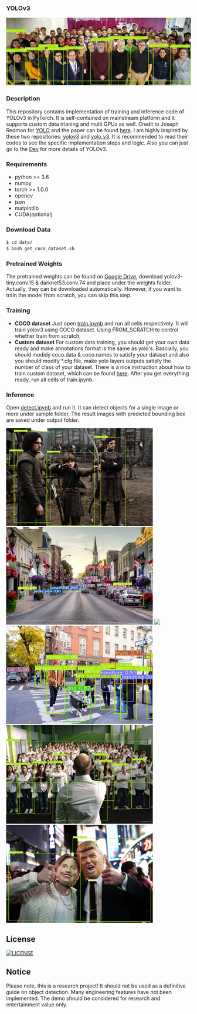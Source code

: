 ### YOLOv3

![Vector](output/Vector.jpg)

### Description

This repository contains implementation of training and inference code of YOLOv3 in PyTorch. It is self-contained on mainstream platform and it supports custom data trianing and multi GPUs as well. Credit to Joseph Redmon for [YOLO](https://pjreddie.com/darknet/yolo/) and the paper can be found [here](https://pjreddie.com/media/files/papers/YOLOv3.pdf). I am highly inspired by these two repositories: [yolov3](https://github.com/ultralytics/yolov3) and [yolo_v3](https://github.com/ydixon/yolo_v3). It is recommended to read their codes to see the specific implementation steps and logic. Also you can just go to the [Dev]() for more details of YOLOv3.


### Requirements

  - python >= 3.6
  - numpy
  - torch >= 1.0.0
  - opencv
  - json
  - matplotlib
  - CUDA(optional)


### Download Data
```sh
$ cd data/
$ bash get_coco_dataset.sh
```

### Pretrained Weights
The pretrained weights can be found on [Google Drive](https://drive.google.com/drive/folders/1uxgUBemJVw9wZsdpboYbzUN4bcRhsuAI), download yolov3-tiny.conv.15 & darknet53.conv.74 and place under the weights folder. Actually, they can be downloaded automatically. However, if you want to train the model from scratch, you can skip this step.

### Training
*  **COCO dataset** Just open [train.ipynb](train.ipynb) and run all cells respectively. It will train yolov3 using COCO dataset. Using FROM_SCRATCH to control whether train from scratch.
* **Custom dataset** For custom data training, you should get your own data ready and make annotations format is the same as yolo's. Bascially, you should modidy coco.data & coco.names to satisfy your dataset and also you should modify \*.cfg file, make yolo layers outputs satisfy the number of class of your dataset. There is a nice instruction about how to train custom dataset, which can be found [here](https://github.com/ultralytics/yolov3/wiki/Train-Custom-Data). After you get everything ready, run all cells of train.ipynb.


### Inference

Open [detect.ipynb](detect.ipynb) and run it. It can detect objects for a single image or more under sample folder. The result images with predicted bounding box are saved under output folder.

<img src="output/timg3.jpg" width="400"> <img src="output/Adrian.jpg" width="400">
<img src="output/timg.jpg" width="400"> <img src="output/merlin.jpg" width="400">
<img src="output/die-welle.jpg" width="400"> <img src="output/lifelines.jpg" width="400"> 


License
----
[![LICENSE](https://img.shields.io/badge/license-Anti%20996-blue.svg)](https://github.com/996icu/996.ICU/blob/master/LICENSE)


   
## Notice

Please note, this is a research project! It should not be used as a definitive guide on object detection. Many engineering features have not been implemented. The demo should be considered for research and entertainment value only.
